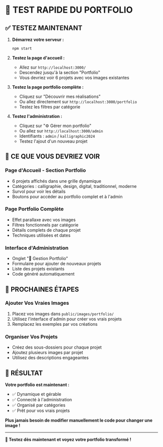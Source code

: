 # 🎯 TEST RAPIDE DU PORTFOLIO

## ✅ TESTEZ MAINTENANT

1. **Démarrez votre serveur :**
   ```bash
   npm start
   ```

2. **Testez la page d'accueil :**
   - Allez sur `http://localhost:3000/`
   - Descendez jusqu'à la section "Portfolio"
   - Vous devriez voir 6 projets avec vos images existantes

3. **Testez la page portfolio complète :**
   - Cliquez sur "Découvrir mes réalisations"
   - Ou allez directement sur `http://localhost:3000/portfolio`
   - Testez les filtres par catégorie

4. **Testez l'administration :**
   - Cliquez sur "⚙️ Gérer mon portfolio"
   - Ou allez sur `http://localhost:3000/admin`
   - Identifiants : `admin` / `kalligraphic2024`
   - Testez l'ajout d'un nouveau projet

## 🎨 CE QUE VOUS DEVRIEZ VOIR

### Page d'Accueil - Section Portfolio
- 6 projets affichés dans une grille dynamique
- Catégories : calligraphie, design, digital, traditionnel, moderne
- Survol pour voir les détails
- Boutons pour accéder au portfolio complet et à l'admin

### Page Portfolio Complète
- Effet parallaxe avec vos images
- Filtres fonctionnels par catégorie
- Détails complets de chaque projet
- Techniques utilisées et dates

### Interface d'Administration
- Onglet "🎨 Gestion Portfolio"
- Formulaire pour ajouter de nouveaux projets
- Liste des projets existants
- Code généré automatiquement

## 🔄 PROCHAINES ÉTAPES

### Ajouter Vos Vraies Images
1. Placez vos images dans `public/images/portfolio/`
2. Utilisez l'interface d'admin pour créer vos vrais projets
3. Remplacez les exemples par vos créations

### Organiser Vos Projets
- Créez des sous-dossiers pour chaque projet
- Ajoutez plusieurs images par projet
- Utilisez des descriptions engageantes

## 🎉 RÉSULTAT

**Votre portfolio est maintenant :**
- ✅ Dynamique et gérable
- ✅ Connecté à l'administration
- ✅ Organisé par catégories
- ✅ Prêt pour vos vrais projets

**Plus jamais besoin de modifier manuellement le code pour changer une image !**

---

**🎨 Testez dès maintenant et voyez votre portfolio transformé !**